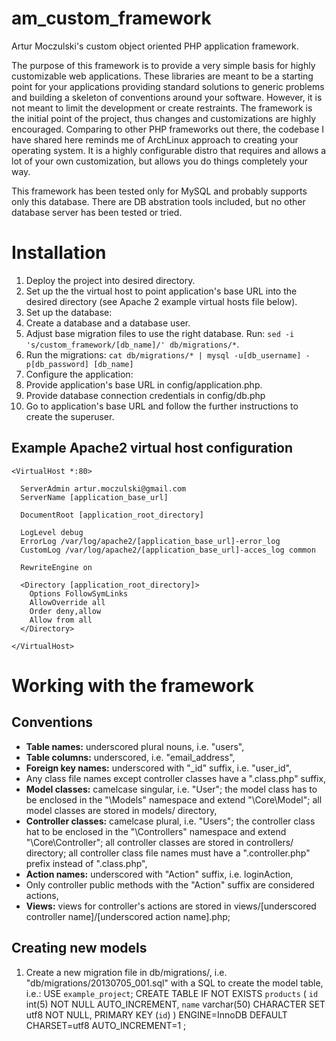 am_custom_framework
===================

Artur Moczulski's custom object oriented PHP application framework.

The purpose of this framework is to provide a very simple basis for highly customizable web applications. These libraries are meant to be a starting point for your applications providing standard solutions to generic problems and building a skeleton of conventions around your software. However, it is not meant to limit the development or create restraints. The framework is the initial point of the project, thus changes and customizations are highly encouraged. Comparing to other PHP frameworks out there, the codebase I have shared here reminds me of ArchLinux approach to creating your operating system. It is a highly configurable distro that requires and allows a lot of your own customization, but allows you do things completely your way.

This framework has been tested only for MySQL and probably supports only this database. There are DB abstration tools included, but no other database server has been tested or tried.

Installation
===

1. Deploy the project into desired directory.
2. Set up the the virtual host to point application's base URL into the desired directory (see Apache 2 example virtual hosts file below).
3. Set up the database:
  1. Create a database and a database user.
  2. Adjust base migration files to use the right database. Run: `sed -i 's/custom_framework/[db_name]/' db/migrations/*`.
  3. Run the migrations: `cat db/migrations/* | mysql -u[db_username] -p[db_password] [db_name]`
4. Configure the application:
  1. Provide application's base URL in config/application.php.
  2. Provide database connection credentials in config/db.php
5. Go to application's base URL and follow the further instructions to create the superuser.

Example Apache2 virtual host configuration
------------------------------------------

    <VirtualHost *:80>

      ServerAdmin artur.moczulski@gmail.com
      ServerName [application_base_url]

      DocumentRoot [application_root_directory]

      LogLevel debug
      ErrorLog /var/log/apache2/[application_base_url]-error_log
      CustomLog /var/log/apache2/[application_base_url]-acces_log common

      RewriteEngine on
      
      <Directory [application_root_directory]>
        Options FollowSymLinks
        AllowOverride all
        Order deny,allow
        Allow from all
      </Directory>

    </VirtualHost>

Working with the framework
==========================

Conventions
-----------
* <b>Table names:</b> underscored plural nouns, i.e. "users",
* <b>Table columns:</b> underscored, i.e. "email_address",
* <b>Foreign key names:</b> underscored with "_id" suffix, i.e. "user_id",
* Any class file names except controller classes have a ".class.php" suffix,
* <b>Model classes:</b> camelcase singular, i.e. "User";  the model class has to be enclosed in the "\Models\" namespace and extend "\Core\Model"; all model classes are stored in models/ directory,
* <b>Controller classes:</b> camelcase plural, i.e. "Users"; the controller class hat to be enclosed in the "\Controllers\" namespace and extend "\Core\Controller"; all controller classes are stored in controllers/ directory; all controller class file names must have a ".controller.php" prefix instead of ".class.php",
* <b>Action names:</b> underscored with "Action" suffix, i.e. loginAction,
* Only controller public methods with the "Action" suffix are considered actions,
* <b>Views:</b> views for controller's actions are stored in views/[underscored controller name]/[underscored action name].php;

Creating new models
-------------------
1. Create a new migration file in db/migrations/, i.e. "db/migrations/20130705_001.sql" with a SQL to create the model table, i.e.:
    USE `example_project`;
    CREATE TABLE IF NOT EXISTS `products` (
        `id` int(5) NOT NULL AUTO_INCREMENT,
        `name` varchar(50) CHARACTER SET utf8 NOT NULL,
      PRIMARY KEY (`id`)
    ) ENGINE=InnoDB DEFAULT CHARSET=utf8 AUTO_INCREMENT=1 ;
